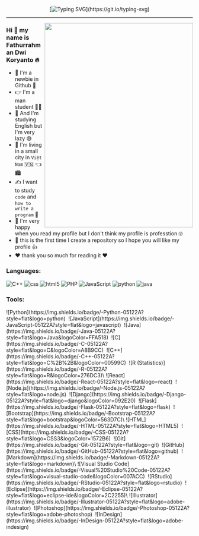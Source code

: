 <div align="center">

[![Typing SVG](https://readme-typing-svg.demolab.com?font=Jersey+15&size=30&pause=1000&color=DA00FF&background=9D56FF00&center=true&vCenter=true&repeat=true&random=false&width=435&lines=Welcome+To+My+Github+Profile.)](https://git.io/typing-svg)  

<div align="left">

<hr width="100%">
    
<img  align="right" src="https://user-images.githubusercontent.com/74038190/212750680-266fa8aa-39f1-4e8b-8873-7181dbaf3d7c.gif" width="400" height="550">

<div>
            <h3>Hi 👋 my name is Fathurrahman Dwi Koryanto 🔥</h3>
    </a>
    <ul>
        <li>
            🤗 I'm a newbie in Github 🥳
        </li>
        <li>
            👉 I'm a man student 👨‍🎓
        </li>
        <li>
            📝 And I'm studying English but I'm very lazy 😅
        </li>
        <li>
            🏡 I'm living in a small city in <code>Việt Nam</code> 🇻🇳 👈 🏙️
        </li>
        <li>
            ✍️ I want to study <code>code</code> and <code>how to write a program</code> 👀
        </li>
        <li>
            💯 I'm very happy when you read my profile but I don't think my profile is professtion 🙄
        </li>
        <li>
            💬 this is the first time I create a repository so I hope you will like my profile 👍
        </li>
        <li>
            ❤️ thank you so much for reading it ❤️
        </li>
    </ul>
    </div>
    <div>
        <h3>Languages:</h3>
        <p style="text-align: left;">
            <img src="https://img.shields.io/badge/C%2B%2B-00599C?style=for-the-badge&logo=c%2B%2B&logoColor=white" alt="C++">
            <img src="https://img.shields.io/badge/CSS3-1572B6?style=for-the-badge&logo=css3&logoColor=white" alt="css">
            <img src="https://img.shields.io/badge/HTML5-E34F26?style=for-the-badge&logo=html5&logoColor=white" alt="html5">
            <img src="https://img.shields.io/badge/PHP-777BB4?style=for-the-badge&logo=php&logoColor=white" alt="PHP">
            <img src="https://img.shields.io/badge/JavaScript-323330?style=for-the-badge&logo=javascript&logoColor=F7DF1E" alt="JavaScript">
            <img src="https://img.shields.io/badge/Python-FFD43B?style=for-the-badge&logo=python&logoColor=blue" alt="python">
            <img src="https://img.shields.io/badge/Java-ED8B00?style=for-the-badge&logo=java&logoColor=white" alt="java">
        </p>
        <h3>Tools:</h3>
            ![Python](https://img.shields.io/badge/-Python-05122A?style=flat&logo=python)&nbsp;
            ![JavaScript](https://img.shields.io/badge/-JavaScript-05122A?style=flat&logo=javascript)&nbsp;
            ![Java](https://img.shields.io/badge/-Java-05122A?style=flat&logo=Java&logoColor=FFA518)&nbsp;
            ![C](https://img.shields.io/badge/-C-05122A?style=flat&logo=C&logoColor=A8B9CC)&nbsp;
            ![C++](https://img.shields.io/badge/-C++-05122A?style=flat&logo=C%2B%2B&logoColor=00599C)&nbsp;
            ![R (Statistics)](https://img.shields.io/badge/-R-05122A?style=flat&logo=R&logoColor=276DC3)\
            ![React](https://img.shields.io/badge/-React-05122A?style=flat&logo=react)&nbsp;
            ![Node.js](https://img.shields.io/badge/-Node.js-05122A?style=flat&logo=node.js)&nbsp;
            ![Django](https://img.shields.io/badge/-Django-05122A?style=flat&logo=django&logoColor=092E20)&nbsp;
            ![Flask](https://img.shields.io/badge/-Flask-05122A?style=flat&logo=flask)&nbsp;
            ![Bootstrap](https://img.shields.io/badge/-Bootstrap-05122A?style=flat&logo=bootstrap&logoColor=563D7C)\
            ![HTML](https://img.shields.io/badge/-HTML-05122A?style=flat&logo=HTML5)&nbsp;
            ![CSS](https://img.shields.io/badge/-CSS-05122A?style=flat&logo=CSS3&logoColor=1572B6)&nbsp;
            ![Git](https://img.shields.io/badge/-Git-05122A?style=flat&logo=git)&nbsp;
            ![GitHub](https://img.shields.io/badge/-GitHub-05122A?style=flat&logo=github)&nbsp;
            ![Markdown](https://img.shields.io/badge/-Markdown-05122A?style=flat&logo=markdown)\
            ![Visual Studio Code](https://img.shields.io/badge/-Visual%20Studio%20Code-05122A?style=flat&logo=visual-studio-code&logoColor=007ACC)&nbsp;
            ![RStudio](https://img.shields.io/badge/-RStudio-05122A?style=flat&logo=rstudio)&nbsp;
            ![Eclipse](https://img.shields.io/badge/-Eclipse-05122A?style=flat&logo=eclipse-ide&logoColor=2C2255)\
            ![Illustrator](https://img.shields.io/badge/-Illustrator-05122A?style=flat&logo=adobe-illustrator)&nbsp;
            ![Photoshop](https://img.shields.io/badge/-Photoshop-05122A?style=flat&logo=adobe-photoshop)&nbsp;
            ![InDesign](https://img.shields.io/badge/-InDesign-05122A?style=flat&logo=adobe-indesign)
    </div>
